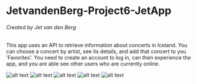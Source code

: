 # JetvandenBerg-Project6-JetApp

###### Created by Jet van den Berg
This app uses an API to retrieve information about concerts in Iceland. You can choose a concert by artist, see its details, and add that concert to you 'Favorites'. 
You need to create an account to log in, can then experience the app, and you are able see other users who are currently online. 

![alt text](https://github.com/jetvdberg/JetvandenBerg-Project6-JetApp/blob/master/doc/IMG_2259.PNG "Log in")
![alt text](https://github.com/jetvdberg/JetvandenBerg-Project6-JetApp/blob/master/doc/IMG_2260.PNG "Overview")
![alt text](https://github.com/jetvdberg/JetvandenBerg-Project6-JetApp/blob/master/doc/IMG_2261.PNG "Details")
![alt text](https://github.com/jetvdberg/JetvandenBerg-Project6-JetApp/blob/master/doc/IMG_2263.PNG "Favorites in list")
![alt text](https://github.com/jetvdberg/JetvandenBerg-Project6-JetApp/blob/master/doc/IMG_2262.PNG "Online users")
